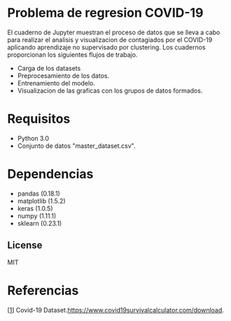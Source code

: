 # Problema de regresion COVID-19

El cuaderno de Jupyter muestran el proceso de datos que se lleva a cabo para realizar el analisis y visualizacion de contagiados por el COVID-19 aplicando aprendizaje no supervisado por clustering.
Los cuadernos proporcionan los siguientes flujos de trabajo.

  - Carga de los datasets
  - Preprocesamiento  de los datos.
  - Entrenamiento del modelo.
  - Visualizacion de las graficas con los grupos de datos formados.

# Requisitos

  - Python 3.0
  - Conjunto de datos "master_dataset.csv".


# Dependencias
 - pandas (0.18.1)
 - matplotlib (1.5.2)
 - keras (1.0.5)
 - numpy (1.11.1)
 - sklearn (0.23.1)

 
License
----

MIT


# Referencias

[[1]] Covid-19 Dataset.https://www.covid19survivalcalculator.com/download.


[1]: https://www.covid19survivalcalculator.com/download